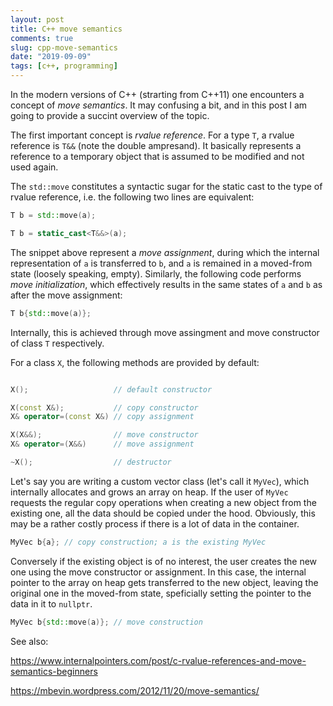 ```yaml
---
layout: post
title: C++ move semantics
comments: true
slug: cpp-move-semantics
date: "2019-09-09"
tags: [c++, programming]
---
```


In the modern versions of C++ (strarting from C++11) one encounters a concept of *move semantics*. It may confusing a bit, and in this post I am going to provide a succint overview of the topic.

The first important concept is *rvalue reference*. For a type `T`, a rvalue reference is `T&&` (note the double ampresand). It basically represents a reference to a temporary object that is assumed to be modified and not used again. 

The `std::move` constitutes a syntactic sugar for the static cast to the type of rvalue reference, i.e. the following two lines are equivalent:

```cpp
T b = std::move(a);

T b = static_cast<T&&>(a);
```

The snippet above represent a *move assignment*, during which the internal representation of `a` is transferred to `b`, and `a` is remained in a moved-from state (loosely speaking, empty). Similarly, the following code performs *move initialization*, which effectively results in the same states of `a` and `b` as after the move assignment:

```cpp
T b{std::move(a)};
```

Internally, this is achieved through move assingment and move constructor of class `T` respectively. 

For a class `X`, the following methods are provided by default:

```cpp

X();                   // default constructor

X(const X&);           // copy constructor
X& operator=(const X&) // copy assignment

X(X&&);                // move constructor
X& operator=(X&&)      // move assignment

~X();                  // destructor
```

Let's say you are writing a custom vector class (let's call it `MyVec`), which internally allocates and grows an array on heap. If the user of `MyVec` requests the regular copy operations when creating a new object from the existing one, all the data should be copied under the hood. Obviously, this may be a rather costly process if there is a lot of data in the container. 

```cpp
MyVec b{a}; // copy construction; a is the existing MyVec
```

Conversely if the existing object is of no interest, the user creates the new one using the move constructor or assignment. In this case, the internal pointer to the array on heap gets transferred to the new object, leaving the original one in the moved-from state, speficially setting the pointer to the data in it to `nullptr`. 

```cpp
MyVec b{std::move(a)}; // move construction
```

See also:

https://www.internalpointers.com/post/c-rvalue-references-and-move-semantics-beginners

https://mbevin.wordpress.com/2012/11/20/move-semantics/